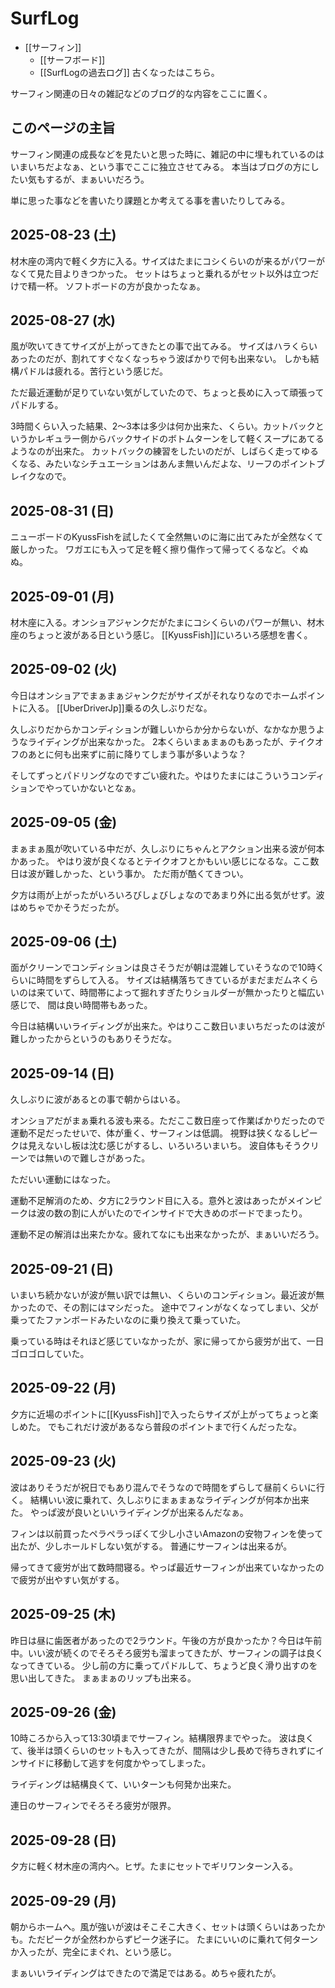 # SurfLog

- [[サーフィン]]
  - [[サーフボード]]
  - [[SurfLogの過去ログ]] 古くなったはこちら。

サーフィン関連の日々の雑記などのブログ的な内容をここに置く。

## このページの主旨

サーフィン関連の成長などを見たいと思った時に、雑記の中に埋もれているのはいまいちだよなぁ、という事でここに独立させてみる。
本当はブログの方にしたい気もするが、まぁいいだろう。

単に思った事などを書いたり課題とか考えてる事を書いたりしてみる。


## 2025-08-23 (土)

材木座の湾内で軽く夕方に入る。サイズはたまにコシくらいのが来るがパワーがなくて見た目よりきつかった。
セットはちょっと乗れるがセット以外は立つだけで精一杯。
ソフトボードの方が良かったなぁ。

## 2025-08-27 (水)

風が吹いてきてサイズが上がってきたとの事で出てみる。
サイズはハラくらいあったのだが、割れてすぐなくなっちゃう波ばかりで何も出来ない。
しかも結構パドルは疲れる。苦行という感じだ。

ただ最近運動が足りていない気がしていたので、ちょっと長めに入って頑張ってパドルする。

3時間くらい入った結果、2〜3本は多少は何か出来た、くらい。カットバックというかレギュラー側からバックサイドのボトムターンをして軽くスープにあてるようなのが出来た。
カットバックの練習をしたいのだが、しばらく走ってゆるくなる、みたいなシチュエーションはあんま無いんだよな、リーフのポイントブレイクなので。

## 2025-08-31 (日)

ニューボードのKyussFishを試したくて全然無いのに海に出てみたが全然なくて厳しかった。
ワガエにも入って足を軽く擦り傷作って帰ってくるなど。ぐぬぬ。

## 2025-09-01 (月)

材木座に入る。オンショアジャンクだがたまにコシくらいのパワーが無い、材木座のちょっと波がある日という感じ。
[[KyussFish]]にいろいろ感想を書く。

## 2025-09-02 (火)

今日はオンショアでまぁまぁジャンクだがサイズがそれなりなのでホームポイントに入る。
[[UberDriverJp]]乗るの久しぶりだな。

久しぶりだからかコンディションが難しいからか分からないが、なかなか思うようなライディングが出来なかった。
2本くらいまぁまぁのもあったが、テイクオフのあとに何も出来ずに前に降りてしまう事が多いような？

そしてずっとパドリングなのですごい疲れた。やはりたまにはこういうコンディションでやっていかないとなぁ。

## 2025-09-05 (金)

まぁまぁ風が吹いている中だが、久しぶりにちゃんとアクション出来る波が何本かあった。
やはり波が良くなるとテイクオフとかもいい感じになるな。ここ数日は波が難しかった、という事か。
ただ雨が酷くてきつい。

夕方は雨が上がったがいろいろびしょびしょなのであまり外に出る気がせず。波はめちゃでかそうだったが。

## 2025-09-06 (土)

面がクリーンでコンディションは良さそうだが朝は混雑していそうなので10時くらいに時間をずらして入る。
サイズは結構落ちてきているがまだまだムネくらいのは来ていて、時間帯によって掘れすぎたりショルダーが無かったりと幅広い感じで、
間は良い時間帯もあった。

今日は結構いいライディングが出来た。やはりここ数日いまいちだったのは波が難しかったからというのもありそうだな。

## 2025-09-14 (日)

久しぶりに波があるとの事で朝からはいる。

オンショアだがまぁ乗れる波も来る。ただここ数日座って作業ばかりだったので運動不足だったせいで、体が重く、サーフィンは低調。
視野は狭くなるしピークは見えないし板は沈む感じがするし、いろいろいまいち。
波自体もそうクリーンでは無いので難しさがあった。

ただいい運動にはなった。

運動不足解消のため、夕方に2ラウンド目に入る。意外と波はあったがメインピークは波の数の割に人がいたのでインサイドで大きめのボードでまったり。

運動不足の解消は出来たかな。疲れてなにも出来なかったが、まぁいいだろう。

## 2025-09-21 (日)

いまいち続かないが波が無い訳では無い、くらいのコンディション。最近波が無かったので、その割にはマシだった。
途中でフィンがなくなってしまい、父が乗ってたファンボードみたいなのに乗り換えて乗っていた。

乗っている時はそれほど感じていなかったが、家に帰ってから疲労が出て、一日ゴロゴロしていた。

## 2025-09-22 (月)

夕方に近場のポイントに[[KyussFish]]で入ったらサイズが上がってちょっと楽しめた。
でもこれだけ波があるなら普段のポイントまで行くんだったな。

## 2025-09-23 (火)

波はありそうだが祝日でもあり混んでそうなので時間をずらして昼前くらいに行く。
結構いい波に乗れて、久しぶりにまぁまぁなライディングが何本か出来た。
やっぱ波が良いといいライディングが出来るんだなぁ。

フィンは以前買ったペラペラっぽくて少し小さいAmazonの安物フィンを使って出たが、少しホールドしない気がする。
普通にサーフィンは出来るが。

帰ってきて疲労が出て数時間寝る。やっぱ最近サーフィンが出来ていなかったので疲労が出やすい気がする。

## 2025-09-25 (木)

昨日は昼に歯医者があったので2ラウンド。午後の方が良かったか？今日は午前中。いい波が続くのでそろそろ疲労も溜まってきたが、サーフィンの調子は良くなってきている。
少し前の方に乗ってパドルして、ちょうど良く滑り出すのを思い出してきた。
まぁまぁのリップも出来る。

## 2025-09-26 (金)

10時ころから入って13:30頃までサーフィン。結構限界までやった。
波は良くて、後半は頭くらいのセットも入ってきたが、間隔は少し長めで待ちきれずにインサイドに移動して逃すを何度かやってしまった。

ライディングは結構良くて、いいターンも何発か出来た。

連日のサーフィンでそろそろ疲労が限界。

## 2025-09-28 (日)

夕方に軽く材木座の湾内へ。ヒザ。たまにセットでギリワンターン入る。

## 2025-09-29 (月)

朝からホームへ。風が強いが波はそこそこ大きく、セットは頭くらいはあったかも。ただピークが全然わからずピーク迷子に。
たまにいいのに乗れて何ターンか入ったが、完全にまぐれ、という感じ。

まぁいいライディングはできたので満足ではある。めちゃ疲れたが。